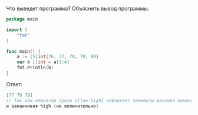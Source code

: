 Что выведет программа? Объяснить вывод программы.

```go
package main

import (
    "fmt"
)

func main() {
    a := [5]int{76, 77, 78, 79, 80}
    var b []int = a[1:4]
    fmt.Println(b)
}
```

Ответ:
```go
[77 78 79]
// Так как оператор среза a[low:high] извлекает элементы массива начиная с индекса low (включительно)
и заканчивая high (не включительно).

```
